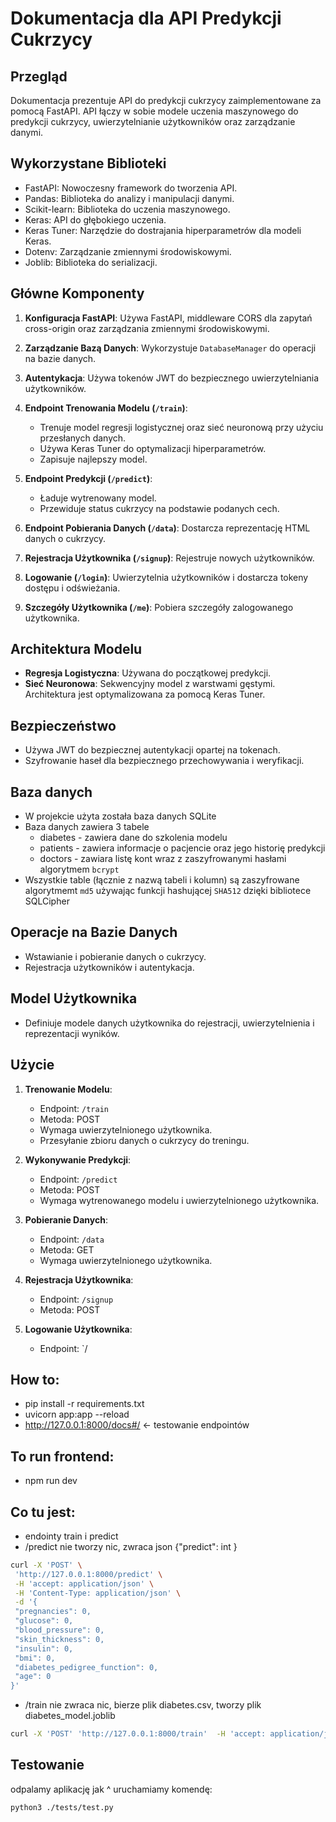 # Dokumentacja dla API Predykcji Cukrzycy

## Przegląd
Dokumentacja prezentuje API do predykcji cukrzycy zaimplementowane za pomocą FastAPI. API łączy w sobie modele uczenia maszynowego do predykcji cukrzycy, uwierzytelnianie użytkowników oraz zarządzanie danymi.

## Wykorzystane Biblioteki
- FastAPI: Nowoczesny framework do tworzenia API.
- Pandas: Biblioteka do analizy i manipulacji danymi.
- Scikit-learn: Biblioteka do uczenia maszynowego.
- Keras: API do głębokiego uczenia.
- Keras Tuner: Narzędzie do dostrajania hiperparametrów dla modeli Keras.
- Dotenv: Zarządzanie zmiennymi środowiskowymi.
- Joblib: Biblioteka do serializacji.

## Główne Komponenty
1. **Konfiguracja FastAPI**: Używa FastAPI, middleware CORS dla zapytań cross-origin oraz zarządzania zmiennymi środowiskowymi.

2. **Zarządzanie Bazą Danych**: Wykorzystuje `DatabaseManager` do operacji na bazie danych.

3. **Autentykacja**: Używa tokenów JWT do bezpiecznego uwierzytelniania użytkowników.

4. **Endpoint Trenowania Modelu (`/train`)**: 
   - Trenuje model regresji logistycznej oraz sieć neuronową przy użyciu przesłanych danych.
   - Używa Keras Tuner do optymalizacji hiperparametrów.
   - Zapisuje najlepszy model.

5. **Endpoint Predykcji (`/predict`)**:
   - Ładuje wytrenowany model.
   - Przewiduje status cukrzycy na podstawie podanych cech.

6. **Endpoint Pobierania Danych (`/data`)**: Dostarcza reprezentację HTML danych o cukrzycy.

7. **Rejestracja Użytkownika (`/signup`)**: Rejestruje nowych użytkowników.

8. **Logowanie (`/login`)**: Uwierzytelnia użytkowników i dostarcza tokeny dostępu i odświeżania.

9. **Szczegóły Użytkownika (`/me`)**: Pobiera szczegóły zalogowanego użytkownika.

## Architektura Modelu
- **Regresja Logistyczna**: Używana do początkowej predykcji.
- **Sieć Neuronowa**: Sekwencyjny model z warstwami gęstymi. Architektura jest optymalizowana za pomocą Keras Tuner.

## Bezpieczeństwo
- Używa JWT do bezpiecznej autentykacji opartej na tokenach.
- Szyfrowanie haseł dla bezpiecznego przechowywania i weryfikacji.

## Baza danych
- W projekcie użyta została baza danych SQLite
- Baza danych zawiera 3 tabele
   - diabetes - zawiera dane do szkolenia modelu
   - patients - zawiera informacje o pacjencie oraz jego historię predykcji
   - doctors  - zawiara listę kont wraz z zaszyfrowanymi hasłami algorytmem `bcrypt`
- Wszystkie table (łącznie z nazwą tabeli i kolumn) są zaszyfrowane algorytmemt `md5` używając funkcji hashującej `SHA512` dzięki bibliotece SQLCipher

## Operacje na Bazie Danych
- Wstawianie i pobieranie danych o cukrzycy.
- Rejestracja użytkowników i autentykacja.

## Model Użytkownika
- Definiuje modele danych użytkownika do rejestracji, uwierzytelnienia i reprezentacji wyników.

## Użycie
1. **Trenowanie Modelu**:
   - Endpoint: `/train`
   - Metoda: POST
   - Wymaga uwierzytelnionego użytkownika.
   - Przesyłanie zbioru danych o cukrzycy do treningu.

2. **Wykonywanie Predykcji**:
   - Endpoint: `/predict`
   - Metoda: POST
   - Wymaga wytrenowanego modelu i uwierzytelnionego użytkownika.

3. **Pobieranie Danych**:
   - Endpoint: `/data`
   - Metoda: GET
   - Wymaga uwierzytelnionego użytkownika.

4. **Rejestracja Użytkownika**:
   - Endpoint: `/signup`
   - Metoda: POST

5. **Logowanie Użytkownika**:
   - Endpoint: `/


## How to:
 - pip install -r requirements.txt
 - uvicorn app:app --reload
 - http://127.0.0.1:8000/docs#/ <- testowanie endpointów

## To run frontend:
- npm run dev

## Co tu jest:
 - endointy train i predict 
 - /predict nie tworzy nic, zwraca json {"predict": int }
 ```bash 
 curl -X 'POST' \
  'http://127.0.0.1:8000/predict' \
  -H 'accept: application/json' \
  -H 'Content-Type: application/json' \
  -d '{
  "pregnancies": 0,
  "glucose": 0,
  "blood_pressure": 0,
  "skin_thickness": 0,
  "insulin": 0,
  "bmi": 0,
  "diabetes_pedigree_function": 0,
  "age": 0
}'
 ```
 - /train nie zwraca nic, bierze plik diabetes.csv, tworzy plik diabetes_model.joblib
 ```bash 
 curl -X 'POST' 'http://127.0.0.1:8000/train'  -H 'accept: application/json' -d ''
 ```

## Testowanie
odpalamy aplikację jak ^
uruchamiamy komendę:
```bash 
python3 ./tests/test.py
```
